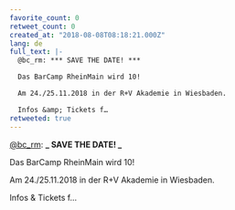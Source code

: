 ```yaml
---
favorite_count: 0
retweet_count: 0
created_at: "2018-08-08T08:18:21.000Z"
lang: de
full_text: |-
  @bc_rm: *** SAVE THE DATE! ***

  Das BarCamp RheinMain wird 10! 

  Am 24./25.11.2018 in der R+V Akademie in Wiesbaden. 

  Infos &amp; Tickets f…
retweeted: true
---
```


[@bc_rm](https://twitter.com/bc_rm): **_ SAVE THE DATE! _**

Das BarCamp RheinMain wird 10!

Am 24./25.11.2018 in der R+V Akademie in Wiesbaden.

Infos &amp; Tickets f…
